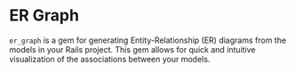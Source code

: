 # ER Graph

`er_graph` is a gem for generating Entity-Relationship (ER) diagrams from the models in your Rails project. This gem allows for quick and intuitive visualization of the associations between your models.



